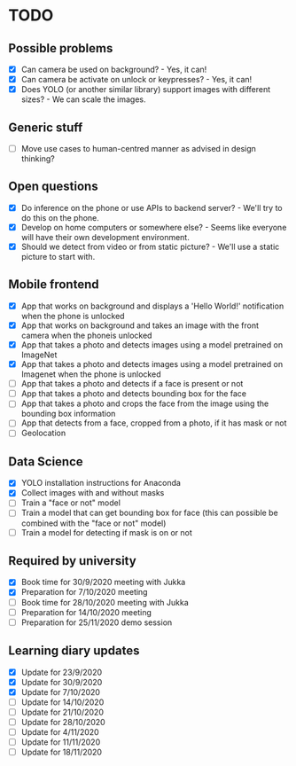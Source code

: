 # TODO

## Possible problems
- [x] Can camera be used on background? - Yes, it can!
- [x] Can camera be activate on unlock or keypresses? - Yes, it can!
- [x] Does YOLO (or another similar library) support images with different sizes? - We can scale the images.

## Generic stuff
- [ ] Move use cases to human-centred manner as advised in design thinking?

## Open questions
- [x] Do inference on the phone or use APIs to backend server? - We'll try to do this on the phone.
- [x] Develop on home computers or somewhere else? - Seems like everyone will have their own development environment.
- [x] Should we detect from video or from static picture? - We'll use a static picture to start with.

## Mobile frontend
- [x] App that works on background and displays a 'Hello World!' notification when the phone is unlocked
- [x] App that works on background and takes an image with the front camera when the phoneis unlocked
- [x] App that takes a photo and detects images using a model pretrained on ImageNet
- [x] App that takes a photo and detects images using a model pretrained on Imagenet when the phone is unlocked 
- [ ] App that takes a photo and detects if a face is present or not
- [ ] App that takes a photo and detects bounding box for the face
- [ ] App that takes a photo and crops the face from the image using the bounding box information
- [ ] App that detects from a face, cropped from a photo, if it has mask or not
- [ ] Geolocation

## Data Science
- [x] YOLO installation instructions for Anaconda
- [x] Collect images with and without masks
- [ ] Train a "face or not" model
- [ ] Train a model that can get bounding box for face (this can possible be combined with the "face or not" model)
- [ ] Train a model for detecting if mask is on or not

## Required by university
- [x] Book time for 30/9/2020 meeting with Jukka
- [x] Preparation for 7/10/2020 meeting
- [ ] Book time for 28/10/2020 meeting with Jukka
- [ ] Preparation for 14/10/2020 meeting
- [ ] Preparation for 25/11/2020 demo session

## Learning diary updates
- [x] Update for 23/9/2020
- [x] Update for 30/9/2020
- [x] Update for 7/10/2020
- [ ] Update for 14/10/2020
- [ ] Update for 21/10/2020
- [ ] Update for 28/10/2020
- [ ] Update for 4/11/2020
- [ ] Update for 11/11/2020
- [ ] Update for 18/11/2020
